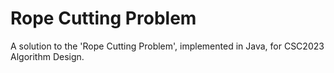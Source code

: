 # Rope Cutting Problem
A solution to the 'Rope Cutting Problem', implemented in Java, for CSC2023 Algorithm Design.

